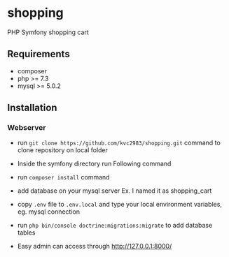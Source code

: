 # shopping
PHP Symfony shopping cart 


## Requirements

- composer
- php >= 7.3
- mysql >= 5.0.2

## Installation
### Webserver


- run `git clone https://github.com/kvc2983/shopping.git` command to clone repository on local folder
- Inside the symfony directory run Following command
- run `composer install` command
- add database on your mysql server Ex. I named it as shopping_cart
- copy `.env` file to `.env.local` and type your local environment variables, eg. mysql connection
- run `php bin/console doctrine:migrations:migrate` to add database tables

- Easy admin can access through  http://127.0.0.1:8000/
